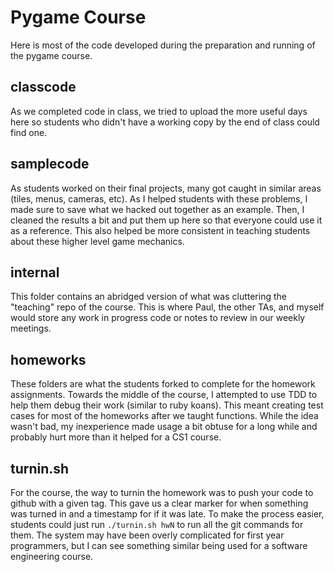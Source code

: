 # Pygame Course

Here is most of the code developed during the preparation and running of the pygame course.


## classcode
As we completed code in class, we tried to upload the more useful days
here so students who didn't have a working copy by the end of class
could find one.

## samplecode
As students worked on their final projects, many got caught in similar
areas (tiles, menus, cameras, etc). As I helped students with these
problems, I made sure to save what we hacked out together as an example.
Then, I cleaned the results a bit and put them up here so that everyone
could use it as a reference. This also helped be more consistent in
teaching students about these higher level game mechanics.


## internal
This folder contains an abridged version of what was cluttering the "teaching"
repo of the course. This is where Paul, the other TAs, and myself would store
any work in progress code or notes to review in our weekly meetings.


## homeworks
These folders are what the students forked to complete for the homework
assignments.  Towards the middle of the course, I attempted to use TDD to help
them debug their work (similar to ruby koans). This meant creating test cases
for most of the homeworks after we taught functions.  While the idea wasn't
bad, my inexperience made usage a bit obtuse for a long while and probably hurt
more than it helped for a CS1 course.


## turnin.sh
For the course, the way to turnin the homework was to push your code to
github with a given tag. This gave us a clear marker for when something
was turned in and a timestamp for if it was late. To make the process
easier, students could just run `./turnin.sh hwN` to run all the git
commands for them. The system may have been overly complicated for first
year programmers, but I can see something similar being used for a
software engineering course.
